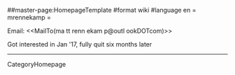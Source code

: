 ##master-page:HomepageTemplate
#format wiki
#language en
= mrennekamp =

Email: <<MailTo(ma tt renn ekam p@outl ookDOTcom)>>

Got interested in Jan '17, fully quit six months later

----
CategoryHomepage
